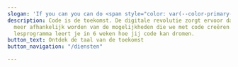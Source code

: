 ```yaml
---
slogan: 'If you can you can do <span style="color: var(--color-primary-green);">anything</span>'
description: Code is de toekomst. De digitale revolutie zorgt ervoor dat we meer en
  meer afhankelijk worden van de mogelijkheden die we met code creëren. Ons toegankelijke
  lesprogramma leert je in 6 weken hoe jij code kan dromen.
button_text: Ontdek de taal van de toekomst
button_navigation: "/diensten"

---
```

